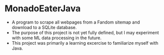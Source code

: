 # MonadoEaterJava
- A program to scrape all webpages from a Fandom sitemap and download to a SQLite database.
- The purpose of this project is not yet fully defined, but I may experiment with some ML data processing in the future.
- This project was primarily a learning excercise to familiarize myself with Java.
